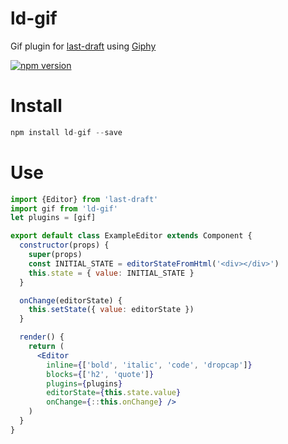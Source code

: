 # ld-gif
Gif plugin for [last-draft](http://lastdraft.vace.nz) using [Giphy](https://github.com/Giphy/GiphyAPI)

[![npm version](https://badge.fury.io/js/ld-gif.svg)](https://badge.fury.io/js/ld-gif)

# Install
```jsx
npm install ld-gif --save
```

# Use
```jsx
import {Editor} from 'last-draft'
import gif from 'ld-gif'
let plugins = [gif]

export default class ExampleEditor extends Component {
  constructor(props) {
    super(props)
    const INITIAL_STATE = editorStateFromHtml('<div></div>')
    this.state = { value: INITIAL_STATE }
  }

  onChange(editorState) {
    this.setState({ value: editorState })
  }

  render() {
    return (
      <Editor
        inline={['bold', 'italic', 'code', 'dropcap']}
        blocks={['h2', 'quote']}
        plugins={plugins}
        editorState={this.state.value}
        onChange={::this.onChange} />
    )
  }
}
```

